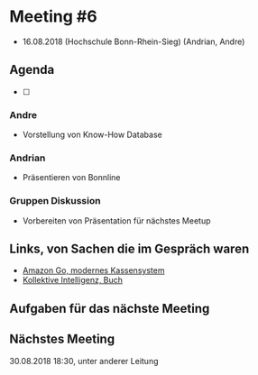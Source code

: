 # Meeting #6

* 16.08.2018 (Hochschule Bonn-Rhein-Sieg) (Andrian, Andre)

## Agenda

* [ ] 


### Andre

* Vorstellung von Know-How Database



### Andrian

* Präsentieren von Bonnline


### Gruppen Diskussion

* Vorbereiten von Präsentation für nächstes Meetup


## Links, von Sachen die im Gespräch waren

* [Amazon Go, modernes Kassensystem](https://www.amazon.com/b?ie=UTF8&node=16008589011)
* [Kollektive Intelligenz, Buch](https://www.amazon.de/Kollektive-Intelligenz-analysieren-programmieren-nutzen/dp/3897217805/ref=sr_1_2?s=books&ie=UTF8&qid=1534444814&sr=1-2&keywords=kollektive+intelligenz)


## Aufgaben für das nächste Meeting 



## Nächstes Meeting

30.08.2018 18:30, unter anderer Leitung

